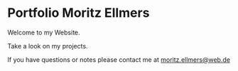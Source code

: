 # Portfolio Moritz Ellmers
Welcome to my Website.

Take a look on my projects.

If you have questions or notes please contact me at <moritz.ellmers@web.de>
